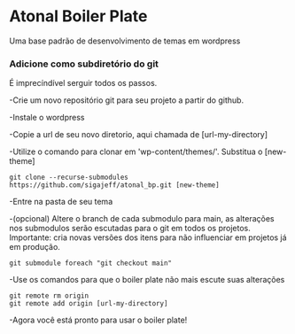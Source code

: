 # Atonal Boiler Plate

Uma base padrão de desenvolvimento de temas em wordpress


### Adicione como subdiretório do git

É imprecíndível serguir todos os passos.

-Crie um novo repositório git para seu projeto a partir do github.

-Instale o wordpress

-Copie a url de seu novo diretorio, aqui chamada de [url-my-directory]

-Utilize o comando para clonar em 'wp-content/themes/'. Substitua o [new-theme]

    git clone --recurse-submodules https://github.com/sigajeff/atonal_bp.git [new-theme]
    
-Entre na pasta de seu tema

-(opcional) Altere o branch de cada submodulo para main, as alterações nos submodulos serão escutadas para o git em todos os projetos. Importante: cria novas versões dos itens para não influenciar em projetos já em produção.

    git submodule foreach "git checkout main"

-Use os comandos para que o boiler plate não mais escute suas alterações

    git remote rm origin
    git remote add origin [url-my-directory]

-Agora você está pronto para usar o boiler plate!



